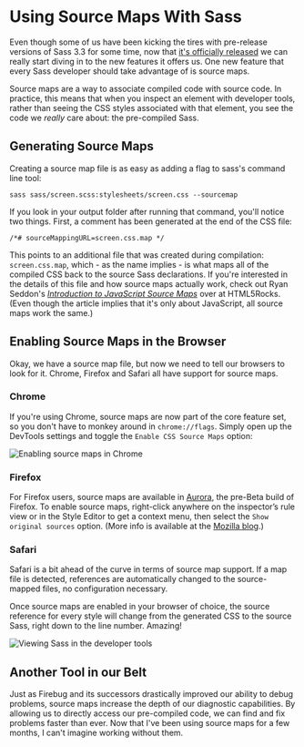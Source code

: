 # Using Source Maps With Sass

Even though some of us have been kicking the tires with pre-release versions of Sass 3.3 for some time, now that [it's officially released](http://thesassway.com//news/sass-3-3-released) we can really start diving in to the new features it offers us. One new feature that every Sass developer should take advantage of is source maps.

Source maps are a way to associate compiled code with source code. In practice, this means that when you inspect an element with developer tools, rather than seeing the CSS styles associated with that element, you see the code we *really* care about: the pre-compiled Sass.

## Generating Source Maps

Creating a source map file is as easy as adding a flag to sass's command line tool:

```
sass sass/screen.scss:stylesheets/screen.css --sourcemap
```

If you look in your output folder after running that command, you'll notice two things. First, a comment has been generated at the end of the CSS file:

```
/*# sourceMappingURL=screen.css.map */
```

This points to an additional file that was created during compilation: `screen.css.map`, which - as the name implies - is what maps all of the compiled CSS back to the source Sass declarations. If you're interested in the details of this file and how source maps actually work, check out Ryan Seddon's [*Introduction to JavaScript Source Maps*](http://www.html5rocks.com/en/tutorials/developertools/sourcemaps/) over at HTML5Rocks. (Even though the article implies that it's only about JavaScript, all source maps work the same.)

## Enabling Source Maps in the Browser

Okay, we have a source map file, but now we need to tell our browsers to look for it. Chrome, Firefox and Safari all have support for source maps.

### Chrome

If you're using Chrome, source maps are now part of the core feature set, so you don't have to monkey around in `chrome://flags`. Simply open up the DevTools settings and toggle the `Enable CSS Source Maps` option:

![Enabling source maps in Chrome](/images/articles/chrome-enable-source-map.gif)

### Firefox

For Firefox users, source maps are available in [Aurora](https://www.mozilla.org/en-US/firefox/aurora/), the pre-Beta build of Firefox. To enable source maps, right-click anywhere on the inspector’s rule view or in the Style Editor to get a context menu, then select the `Show original sources` option. (More info is available at the [Mozilla blog](https://hacks.mozilla.org/2014/02/live-editing-sass-and-less-in-the-firefox-developer-tools/).)

### Safari

Safari is a bit ahead of the curve in terms of source map support. If a map file is detected, references are automatically changed to the source-mapped files, no configuration necessary.

Once source maps are enabled in your browser of choice, the source reference for every style will change from the generated CSS to the source Sass, right down to the line number. Amazing!

![Viewing Sass in the developer tools](/images/articles/view-original-source.gif)

## Another Tool in our Belt

Just as Firebug and its successors drastically improved our ability to debug problems, source maps increase the depth of our diagnostic capabilities. By allowing us to directly access our pre-compiled code, we can find and fix problems faster than ever. Now that I've been using source maps for a few months, I can't imagine working without them.